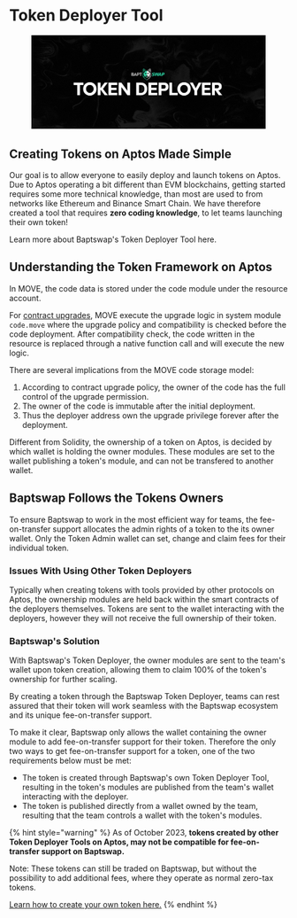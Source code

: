 # Token Deployer Tool

<figure><img src="../.gitbook/assets/image (27).png" alt=""><figcaption></figcaption></figure>

## Creating Tokens on Aptos Made Simple

Our goal is to allow everyone to easily deploy and launch tokens on Aptos. Due to Aptos operating a bit different than EVM blockchains, getting started requires some more technical knowledge, than most are used to from networks like Ethereum and Binance Smart Chain. We have therefore created a tool that requires **zero coding knowledge**, to let teams launching their own token!

Learn more about Baptswap's Token Deployer Tool here.

## Understanding the Token Framework on Aptos

In MOVE, the code data is stored under the code module under the resource account.&#x20;

For [contract upgrades](https://aptos.dev/guides/move-guides/upgrading-move-code/), MOVE execute the upgrade logic in system module `code.move` where the upgrade policy and compatibility is checked before the code deployment. After compatibility check, the code written in the resource is replaced through a native function call and will execute the new logic.

There are several implications from the MOVE code storage model:

1. According to contract upgrade policy, the owner of the code has the full control of the upgrade permission.
2. The owner of the code is immutable after the initial deployment.
3. Thus the deployer address own the upgrade privilege forever after the deployment.

Different from Solidity, the ownership of a token on Aptos, is decided by which wallet is holding the owner modules. These modules are set to the wallet publishing a token's module, and can not be transfered to another wallet.

## Baptswap Follows the Tokens Owners

To ensure Baptswap to work in the most efficient way for teams, the fee-on-transfer support allocates the admin rights of a token to the its owner wallet. Only the Token Admin wallet can set, change and claim fees for their individual token.

### Issues With Using Other Token Deployers

Typically when creating tokens with tools provided by other protocols on Aptos, the ownership modules are held back within the smart contracts of the deployers themselves. Tokens are sent to the wallet interacting with the deployers, however they will not receive the full ownership of their token.

### Baptswap's Solution

With Baptswap's Token Deployer, the owner modules are sent to the team's wallet upon token creation, allowing them to claim 100% of the token's ownership for further scaling.

By creating a token through the Baptswap Token Deployer, teams can rest assured that their token will work seamless with the Baptswap ecosystem and its unique fee-on-transfer support.

To make it clear, Baptswap only allows the wallet containing the owner module to add fee-on-transfer support for their token. Therefore the only two ways to get fee-on-transfer support for a token, one of the two requirements below must be met:

* The token is created through Baptswap's own Token Deployer Tool, resulting in the token's modules are published from the team's wallet interacting with the deployer.
* The token is published directly from a wallet owned by the team, resulting that the team controls a wallet with the token's modules.

{% hint style="warning" %}
As of October 2023, **tokens created by other Token Deployer Tools on Aptos, may not be compatible for fee-on-transfer support on Baptswap.**

Note: These tokens can still be traded on Baptswap, but without the possibility to add additional fees, where they operate as normal zero-tax tokens.

[Learn how to create your own token here.](../create-your-own-token.md)
{% endhint %}

